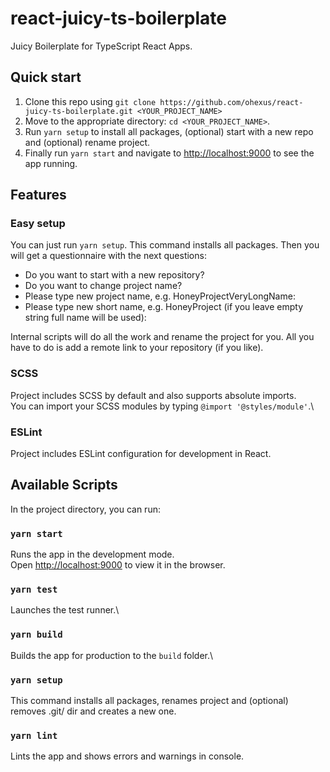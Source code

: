 # react-juicy-ts-boilerplate

Juicy Boilerplate for TypeScript React Apps.

## Quick start

1. Clone this repo using `git clone https://github.com/ohexus/react-juicy-ts-boilerplate.git <YOUR_PROJECT_NAME>`
2. Move to the appropriate directory: `cd <YOUR_PROJECT_NAME>`.
3. Run `yarn setup` to install all packages, (optional) start with a new repo and (optional) rename project.
4. Finally run `yarn start` and navigate to [http://localhost:9000](http://localhost:9000) to see the app running.

## Features

### Easy setup

You can just run `yarn setup`. This command installs all packages. Then you will get a questionnaire with the next questions:

- Do you want to start with a new repository?
- Do you want to change project name?
- Please type new project name, e.g. HoneyProjectVeryLongName:
- Please type new short name, e.g. HoneyProject (if you leave empty string full name will be used):

Internal scripts will do all the work and rename the project for you. All you have to do is add a remote link to your repository (if you like).

### SCSS

Project includes SCSS by default and also supports absolute imports.\
You can import your SCSS modules by typing `@import '@styles/module'`.\

### ESLint

Project includes ESLint configuration for development in React.

## Available Scripts

In the project directory, you can run:

### `yarn start`

Runs the app in the development mode.\
Open [http://localhost:9000](http://localhost:9000) to view it in the browser.

### `yarn test`

Launches the test runner.\

### `yarn build`

Builds the app for production to the `build` folder.\

### `yarn setup`

This command installs all packages, renames project and (optional) removes .git/ dir and creates a new one.

### `yarn lint`

Lints the app and shows errors and warnings in console.
